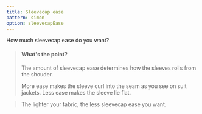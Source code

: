 ```yaml
---
title: Sleevecap ease
pattern: simon
option: sleevecapEase
---
```


How much sleevecap ease do you want?

> #### What's the point?
>
> The amount of sleevecap ease determines how the sleeves rolls from the shouder.
>
> More ease makes the sleeve curl into the seam as you see on suit jackets. Less ease makes the sleeve lie flat.

> The lighter your fabric, the less sleevecap ease you want.
